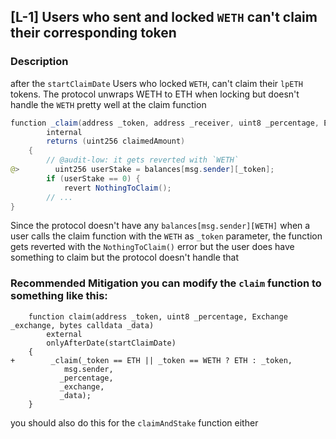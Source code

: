 ## [L-1] Users who sent and locked `WETH` can't claim their corresponding token
### Description
after the `startClaimDate` Users who locked `WETH`, can't claim their `lpETH` tokens. 
The protocol unwraps WETH to ETH when locking but doesn't handle the `WETH` pretty well at the claim function
```java
function _claim(address _token, address _receiver, uint8 _percentage, Exchange _exchange, bytes calldata _data)
        internal
        returns (uint256 claimedAmount)
    {
        // @audit-low: it gets reverted with `WETH` 
@>        uint256 userStake = balances[msg.sender][_token];
        if (userStake == 0) {
            revert NothingToClaim();
        // ...
}
```
Since the protocol doesn't have any `balances[msg.sender][WETH]` when a user calls the claim function with the `WETH` as `_token` parameter, the function gets reverted with the `NothingToClaim()` error but the user does have something to claim but the protocol doesn't handle that 

### Recommended Mitigation you can modify the `claim` function to something like this:
```git
    function claim(address _token, uint8 _percentage, Exchange _exchange, bytes calldata _data)
        external
        onlyAfterDate(startClaimDate)
    {
+        _claim(_token == ETH || _token == WETH ? ETH : _token,
            msg.sender,
           _percentage,
           _exchange,
           _data);
    }
```
you should also do this for the `claimAndStake` function either


